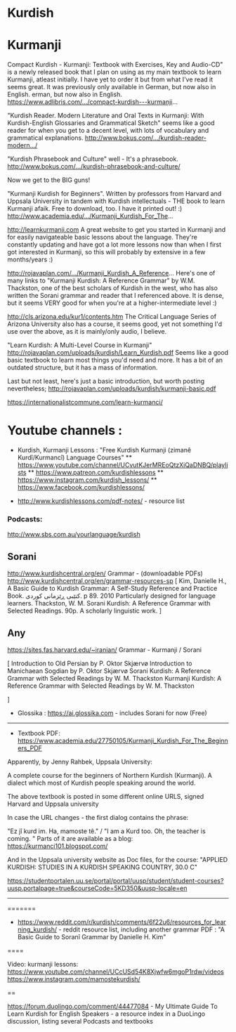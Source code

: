 # Kurdish



# Kurmanji
Compact Kurdish - Kurmanji: Textbook with Exercises, Key and Audio-CD" is a newly released book that I plan on using as my main textbook to learn Kurmanji, atleast initially. I have yet to order it but from what I've read it seems great. It was previously only available in German, but now also in English.
erman, but now also in English.
https://www.adlibris.com/.../compact-kurdish---kurmanji...

"Kurdish Reader. Modern Literature and Oral Texts in Kurmanji: With Kurdish-English Glossaries and Grammatical Sketch" seems like a good reader for when you get to a decent level, with lots of vocabulary and grammatical explanations.
http://www.bokus.com/.../kurdish-reader-modern.../

"Kurdish Phrasebook and Culture" well - It's a phrasebook.
http://www.bokus.com/.../kurdish-phrasebook-and-culture/

Now we get to the BIG guns!

"Kurmanji Kurdish for Beginners". Written by professors from Harvard and Uppsala University in tandem with Kurdish intellectuals - THE book to learn Kurmanji afaik. Free to download, too. I have it printed out! :)
http://www.academia.edu/.../Kurmanji_Kurdish_For_The...

http://learnkurmanji.com
A great website to get you started in Kurmanji and for easily navigateable basic lessons about the language. They're constantly updating and have got a lot more lessons now than when I first got interested in Kurmanji, so this will probably by extensive in a few months/years :)

http://rojavaplan.com/.../Kurmanji_Kurdish_A_Reference...
Here's one of many links to "Kurmanji Kurdish: A Reference Grammar" by W.M. Thackston, one of the best scholars of Kurdish in the west, who has also written the Sorani grammar and reader that I referenced above. It is dense, but it seems VERY good for when you're at a higher-intermediate level :)

http://cls.arizona.edu/kur1/contents.htm
The Critical Language Series of Arizona University also has a course, it seems good, yet not something I'd use over the above, as it is mainly/only audio, I believe.

"Learn Kurdish: A Multi-Level Course in Kurmanji"
http://rojavaplan.com/uploads/kurdish/Learn_Kurdish.pdf
Seems like a good basic textbook to learn most things you'd need and more. It has a bit of an outdated structure, but it has a mass of information.

Last but not least, here's just a basic introduction, but worth posting nevertheless;
http://rojavaplan.com/uploads/kurdish/kurmanji-basic.pdf

https://internationalistcommune.com/learn-kurmanci/

# Youtube channels :

 * Kurdish, Kurmanji Lessons : "Free Kurdish Kurmanji (zimanê Kurdî/Kurmancî) Language Courses"
  ** https://www.youtube.com/channel/UCvutKJerMREoQtzXiQaDNBQ/playlists
  ** https://www.patreon.com/kurdishlessons
  ** https://www.instagram.com/kurdish_lessons/
  ** https://www.facebook.com/kurdishlessons/

 * http://www.kurdishlessons.com/pdf-notes/ - resource list




### Podcasts:

http://www.sbs.com.au/yourlanguage/kurdish

## Sorani

http://www.kurdishcentral.org/en/
 Grammar - (downloadable PDFs)  http://www.kurdishcentral.org/en/grammar-resources-sp [ Kim, Danielle H., A Basic Guide to Kurdish Grammar: A Self-Study Reference and Practice Book. كتێبی ڕێزمانی كوردی. p 89. 2010 Particularly designed for language learners.
Thackston, W. M. Sorani Kurdishː A Reference Grammar with Selected Readings. 90p. A scholarly linguistic work. ] 

## Any

https://sites.fas.harvard.edu/~iranian/
Grammar - Kurmanji / Sorani 

[
Introduction to Old Persian by P. Oktor Skjærvø
Introduction to Manichaean Sogdian by P. Oktor Skjærvø
Sorani Kurdish: A Reference Grammar with Selected Readings by W. M. Thackston
Kurmanji Kurdish: A Reference Grammar with Selected Readings by W. M. Thackston

]



 * Glossika : https://ai.glossika.com - includes Sorani for now (Free)


---
 * Textbook PDF:
https://www.academia.edu/27750105/Kurmanji_Kurdish_For_The_Beginners_PDF

Apparently, by  Jenny Rahbek, Uppsala University:

A complete course for the beginners of Northern Kurdish (Kurmanji). A dialect which most of Kurdish people speaking around the world.



The above textbook is posted in some different online URLS, signed Harvard and Uppsala university 

In case the URL changes - the first dialog contains the phrase:

"Ez jî kurd im. Ha, mamoste tê." / "I am a Kurd too. Oh, the teacher is coming. "
Parts of it are available as a blog: https://kurmanci101.blogspot.com/

And in the Uppsala university website as Doc files, for the course:
"APPLIED KURDISH: STUDIES IN A KURDISH SPEAKING COUNTRY, 30.0 C"

https://studentportalen.uu.se/portal/portal/uusp/student/student-courses?uusp.portalpage=true&courseCode=5KD350&uusp-locale=en

---
=======
 * https://www.reddit.com/r/kurdish/comments/6f22u6/resources_for_learning_kurdish/ - reddit resource list, including another grammar PDF : "A Basic Guide to Soranî Grammar by Danielle H. Kim"

====

Video: kurmanji lessons:
https://www.youtube.com/channel/UCcUSd54K8Xjwfw6mgoP1rdw/videos
https://www.instagram.com/mamostekurdish/

==

https://forum.duolingo.com/comment/44477084 - My Ultimate Guide To Learn Kurdish for English Speakers - a resource index in a DuoLingo discussion, listing several Podcasts and textbooks



